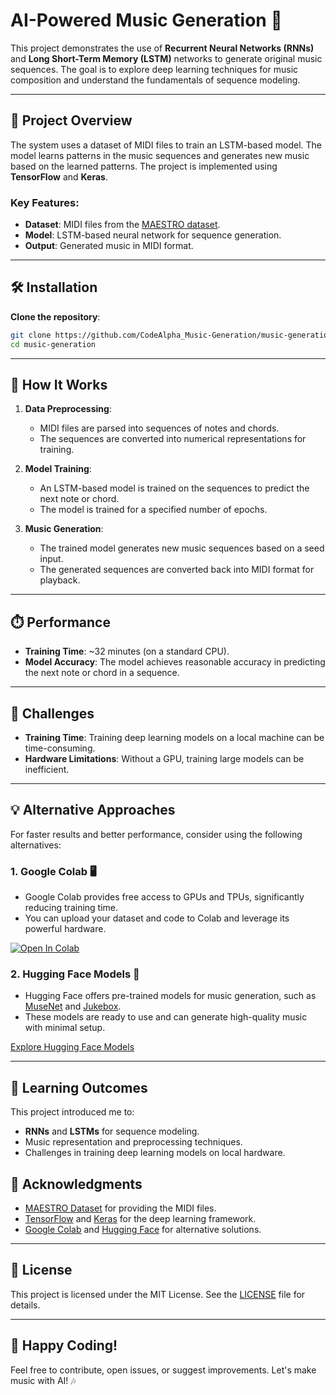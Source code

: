 # AI-Powered Music Generation 🎵

This project demonstrates the use of **Recurrent Neural Networks (RNNs)** and **Long Short-Term Memory (LSTM)** networks to generate original music sequences. The goal is to explore deep learning techniques for music composition and understand the fundamentals of sequence modeling.

---

## 🚀 Project Overview

The system uses a dataset of MIDI files to train an LSTM-based model. The model learns patterns in the music sequences and generates new music based on the learned patterns. The project is implemented using **TensorFlow** and **Keras**.

### Key Features:
- **Dataset**: MIDI files from the [MAESTRO dataset](https://magenta.tensorflow.org/datasets/maestro).
- **Model**: LSTM-based neural network for sequence generation.
- **Output**: Generated music in MIDI format.

---

## 🛠️ Installation

 **Clone the repository**:
   ```bash
   git clone https://github.com/CodeAlpha_Music-Generation/music-generation.git
   cd music-generation
   ```

---

## 🎹 How It Works

1. **Data Preprocessing**:
   - MIDI files are parsed into sequences of notes and chords.
   - The sequences are converted into numerical representations for training.

2. **Model Training**:
   - An LSTM-based model is trained on the sequences to predict the next note or chord.
   - The model is trained for a specified number of epochs.

3. **Music Generation**:
   - The trained model generates new music sequences based on a seed input.
   - The generated sequences are converted back into MIDI format for playback.

---

## ⏱️ Performance

- **Training Time**: ~32 minutes (on a standard CPU).
- **Model Accuracy**: The model achieves reasonable accuracy in predicting the next note or chord in a sequence.

---

## 🚨 Challenges

- **Training Time**: Training deep learning models on a local machine can be time-consuming.
- **Hardware Limitations**: Without a GPU, training large models can be inefficient.

---

## 💡 Alternative Approaches

For faster results and better performance, consider using the following alternatives:

### 1. **Google Colab** 🖥️
   - Google Colab provides free access to GPUs and TPUs, significantly reducing training time.
   - You can upload your dataset and code to Colab and leverage its powerful hardware.

   [![Open In Colab](https://colab.research.google.com/assets/colab-badge.svg)](https://colab.research.google.com/)

### 2. **Hugging Face Models** 🤗
   - Hugging Face offers pre-trained models for music generation, such as [MuseNet](https://huggingface.co/models?search=music) and [Jukebox](https://huggingface.co/models?search=jukebox).
   - These models are ready to use and can generate high-quality music with minimal setup.

   [Explore Hugging Face Models](https://huggingface.co/models)

---

## 🧠 Learning Outcomes

This project introduced me to:
- **RNNs** and **LSTMs** for sequence modeling.
- Music representation and preprocessing techniques.
- Challenges in training deep learning models on local hardware.


## 🙏 Acknowledgments

- [MAESTRO Dataset](https://magenta.tensorflow.org/datasets/maestro) for providing the MIDI files.
- [TensorFlow](https://www.tensorflow.org/) and [Keras](https://keras.io/) for the deep learning framework.
- [Google Colab](https://colab.research.google.com/) and [Hugging Face](https://huggingface.co/) for alternative solutions.

---

## 📄 License

This project is licensed under the MIT License. See the [LICENSE](LICENSE) file for details.

---

## 🎉 Happy Coding!

Feel free to contribute, open issues, or suggest improvements. Let's make music with AI! 🎶
```

